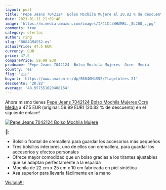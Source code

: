 ```yaml
---
layout: post
title: 'Pepe Jeans 7042124  Bolso Mochila Mujere al 20.82 % de descuento'
date: 2021-01-11 21:02:40
image: 'https://m.media-amazon.com/images/I/41CtzWHAMBL._SL200_.jpg'
comments: true
category: ofertas
author: ring
slug: 'B084GM4S52-es'
actualPrice: 47.5 EUR
currency: EUR
price: 47.5
comparePrice: 59.99 EUR
prodname: 'Pepe Jeans 7042124  Bolso Mochila Mujeres  Ocre  Media'
country: 'es'
flag: '🇪🇸'
buyurl: 'https://www.amazon.es/dp/B084GM4S52/?tag=tolees-21'
descuento: '20.82'
average: '48.957551020408154'
---
```


Ahora mismo tienes [Pepe Jeans 7042124  Bolso Mochila Mujeres  Ocre  Media](https://www.amazon.es/dp/B084GM4S52/?tag=tolees-21) a 47.5 EUR (original: 59.99 EUR) (20.82 %  de descuento) en el siguiente enlace!

[![Pepe Jeans 7042124  Bolso Mochila Mujere](https://m.media-amazon.com/images/I/41CtzWHAMBL._SL200_.jpg)](https://www.amazon.es/dp/B084GM4S52/?tag=tolees-21)

🔎:

- Bolsillo frontal de cremallera para guardar los accesorios más pequeños
- Tres bolsillos interiores, uno de ellos con cremallera, para guardar los accesorios y efectos personales
- Ofrece mayor comodidad que un bolso gracias a los tirantes ajustables que se adaptan perfectamente a la espalda
- Mochila de 22 cm x 25 cm x 10 cm fabricada en piel sintética
- Asa superior para llevarla fácilmente en la mano

[Visítala!!!](https://www.amazon.es/dp/B084GM4S52/?tag=tolees-21)
